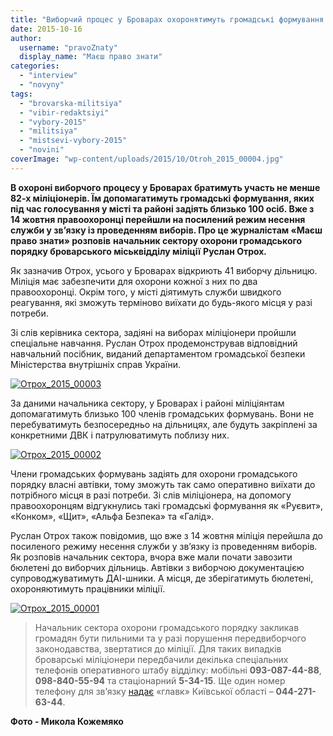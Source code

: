 ```yaml
---
title: "Виборчий процес у Броварах охоронятимуть громадські формування та понад 80 правоохоронців - міліція"
date: 2015-10-16
author: 
  username: "pravoZnaty"
  display_name: "Маєш право знати"
categories: 
  - "interview"
  - "novyny"
tags: 
  - "brovarska-militsiya"
  - "vibir-redaktsiyi"
  - "vybory-2015"
  - "militsiya"
  - "mistsevi-vybory-2015"
  - "novini"
coverImage: "wp-content/uploads/2015/10/Otroh_2015_00004.jpg"
---
```


**В охороні виборчого процесу у Броварах братимуть участь не менше 82-х міліціонерів. Їм допомагатимуть громадські формування, яких під час голосування у місті та районі задіять близько 100 осіб. Вже з 14 жовтня правоохоронці перейшли на посилений режим несення служби у зв’язку із проведенням виборів. Про це журналістам «Маєш право знати» розповів** **начальник сектору охорони громадського порядку броварського міськвідділу міліції** **Руслан Отрох**_**.**_

Як зазначив Отрох, усього у Броварах відкриють 41 виборчу дільницю. Міліція має забезпечити для охорони кожної з них по два правоохоронці. Окрім того, у місті діятимуть служби швидкого реагування, які зможуть терміново виїхати до будь-якого місця у разі потреби.

Зі слів керівника сектора, задіяні на виборах міліціонери пройшли спеціальне навчання. Руслан Отрох продемонстрував відповідний навчальний посібник, виданий департаментом громадської безпеки Міністерства внутрішніх справ України.

[![Отрох_2015_00003](https://mpz.brovary.org/wp-content/uploads/2015/10/Otroh_2015_00003.jpg)](https://mpz.brovary.org/wp-content/uploads/2015/10/Otroh_2015_00003.jpg)

За даними начальника сектору, у Броварах і районі міліціянтам допомагатимуть близько 100 членів громадських формувань. Вони не перебуватимуть безпосередньо на дільницях, але будуть закріплені за конкретними ДВК і патрулюватимуть поблизу них.

[![Отрох_2015_00002](https://mpz.brovary.org/wp-content/uploads/2015/10/Otroh_2015_00002.jpg)](https://mpz.brovary.org/wp-content/uploads/2015/10/Otroh_2015_00002.jpg)

Члени громадських формувань задіять для охорони громадського порядку власні автівки, тому зможуть так само оперативно виїхати до потрібного місця в разі потреби. Зі слів міліціонера, на допомогу правоохоронцям відгукнулись такі громадські формування як «Руєвит», «Конком», «Щит», «Альфа Безпека» та «Галід».

Руслан Отрох також повідомив, що вже з 14 жовтня міліція перейшла до посиленого режиму несення служби у зв’язку із проведенням виборів. Як розповів начальник сектора, вчора вже мали почати завозити бюлетені до виборчих дільниць. Автівки з виборчою документацією супроводжуватимуть ДАІ-шники. А місця, де зберігатимуть бюлетені, охороняютимуть працівники міліції.

[![Отрох_2015_00001](https://mpz.brovary.org/wp-content/uploads/2015/10/Otroh_2015_00001.jpg)](https://mpz.brovary.org/wp-content/uploads/2015/10/Otroh_2015_00001.jpg)

> Начальник сектора охорони громадського порядку закликав громадян бути пильними та у разі порушення передвиборчого законодавства, звертатися до міліції. Для таких випадків броварські міліціонери передбачили декілька спеціальних телефонів оперативного штабу відділку: мобільні **093-087-44-88**, **098-840-55-94** та стаціонарний **5-34-15**. Ще один номер телефону для зв’язку [надає](http://www.mvs.gov.ua/mvs/control/kyivska/uk/publish/article/176449;jsessionid=AAF42C1D44082C200E97A31FFE8CEA64) «главк» Київської області – **044-271-63-44**.

**Фото - Микола Кожемяко**
